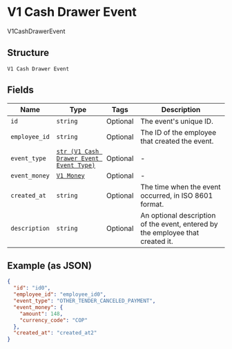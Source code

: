 
# V1 Cash Drawer Event

V1CashDrawerEvent

## Structure

`V1 Cash Drawer Event`

## Fields

| Name | Type | Tags | Description |
|  --- | --- | --- | --- |
| `id` | `string` | Optional | The event's unique ID. |
| `employee_id` | `string` | Optional | The ID of the employee that created the event. |
| `event_type` | [`str (V1 Cash Drawer Event Event Type)`](/doc/models/v1-cash-drawer-event-event-type.md) | Optional | - |
| `event_money` | [`V1 Money`](/doc/models/v1-money.md) | Optional | - |
| `created_at` | `string` | Optional | The time when the event occurred, in ISO 8601 format. |
| `description` | `string` | Optional | An optional description of the event, entered by the employee that created it. |

## Example (as JSON)

```json
{
  "id": "id0",
  "employee_id": "employee_id0",
  "event_type": "OTHER_TENDER_CANCELED_PAYMENT",
  "event_money": {
    "amount": 148,
    "currency_code": "COP"
  },
  "created_at": "created_at2"
}
```

